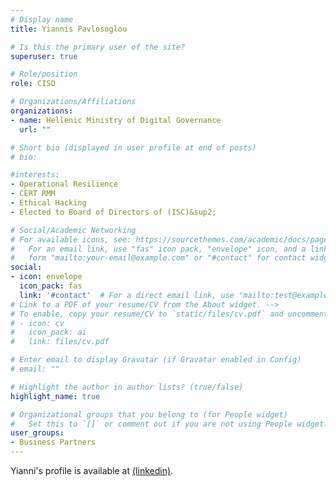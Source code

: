 ```yaml
---
# Display name
title: Yiannis Pavlosoglou

# Is this the primary user of the site?
superuser: true

# Role/position
role: CISO

# Organizations/Affiliations
organizations:
- name: Hellenic Ministry of Digital Governance
  url: ""

# Short bio (displayed in user profile at end of posts)
# bio:

#interests:
- Operational Resilience
- CERT RMM
- Ethical Hacking
- Elected to Board of Directors of (ISC)&sup2;

# Social/Academic Networking
# For available icons, see: https://sourcethemes.com/academic/docs/page-builder/#icons
#   For an email link, use "fas" icon pack, "envelope" icon, and a link in the
#   form "mailto:your-email@example.com" or "#contact" for contact widget.
social:
- icon: envelope
  icon_pack: fas
  link: '#contact'  # For a direct email link, use "mailto:test@example.org".
# Link to a PDF of your resume/CV from the About widget. -->
# To enable, copy your resume/CV to `static/files/cv.pdf` and uncomment the lines below.
# - icon: cv
#   icon_pack: ai
#   link: files/cv.pdf

# Enter email to display Gravatar (if Gravatar enabled in Config)
# email: ""

# Highlight the author in author lists? (true/false)
highlight_name: true

# Organizational groups that you belong to (for People widget)
#   Set this to `[]` or comment out if you are not using People widget.
user_groups:
- Business Partners
---
```

Yianni's profile is available at [(linkedin)](https://www.linkedin.com/in/yiannisp/).
